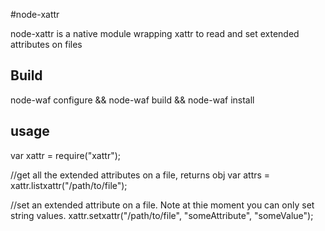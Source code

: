 #node-xattr

node-xattr is a native module wrapping xattr to read and set extended attributes on files

## Build

node-waf configure && node-waf build && node-waf install

## usage

  var xattr = require("xattr");

  //get all the extended attributes on a file, returns obj 
  var attrs = xattr.listxattr("/path/to/file");

  //set an extended attribute on a file.  Note at thie moment you can only set string values.
  xattr.setxattr("/path/to/file", "someAttribute", "someValue");


 
